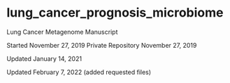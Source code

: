 # lung_cancer_prognosis_microbiome
Lung Cancer Metagenome Manuscript 

Started November 27, 2019 
Private Repository November 27, 2019

Updated January 14, 2021

Updated February 7, 2022 (added requested files) 
